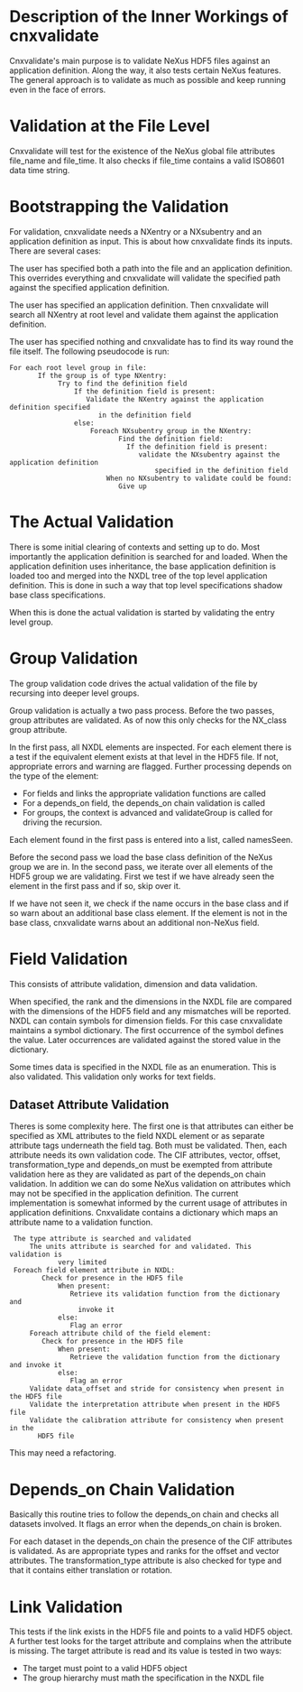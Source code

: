 Description of the Inner Workings of cnxvalidate
==================================================

Cnxvalidate's main purpose is to validate NeXus HDF5 files against
an application definition. Along the way, it also tests certain
NeXus features. The general approach is to validate as much as
possible and keep running even in the face of errors.

# Validation at the File Level

Cnxvalidate will test for the existence of the NeXus global file attributes
file_name and file_time. It also checks if file_time contains a valid
ISO8601 data time string.

# Bootstrapping the Validation

For validation, cnxvalidate needs a NXentry or a NXsubentry  and an
application definition as input. This is about how cnxvalidate finds its
inputs. There are several cases:

The user has specified both  a path into the file and an application definition.
This overrides everything and cnxvalidate will validate the specified path
against the specified application definition.

The user has specified an application definition. Then cnxvalidate will search
all NXentry at root level and validate them against the application definition.

The user has specified nothing and cnxvalidate has to find its way round the
file itself. The following pseudocode is run:

    For each root level group in file:
		   If the group is of type NXentry:
			    Try to find the definition field
					If the definition field is present:
					   Validate the NXentry against the application definition specified
						  in the definition field
					else:
					    Foreach NXsubentry group in the NXentry:
							   Find the definition field:
								 If the definition field is present:
								    validate the NXsubentry against the application definition
										specified in the definition field
							When no NXsubentry to validate could be found:
							   Give up


# The Actual Validation

There is some initial clearing of contexts and setting up to do.
Most importantly the application definition is searched for and loaded.
When the application definition uses inheritance, the base application
definition is loaded too and merged into the NXDL tree of the top level
application definition. This is done in such a way that top level specifications
shadow base class specifications.

When this is done the actual validation is started by validating the entry
level group.

# Group Validation

The group validation code drives the actual validation of the file by recursing
into deeper level groups.

Group validation is actually a two pass process. Before the two passes, group
attributes are validated. As of now this only checks for the NX_class group
attribute.

In the first pass, all NXDL elements are inspected. For each element there is a
test if the equivalent element exists at that level in the HDF5 file. If not,
appropriate errors and warning are flagged.  Further processing depends on the
type of the element:

* For fields and links the appropriate validation functions are called
* For a depends_on field, the depends_on chain validation is called
* For groups, the context is advanced and validateGroup is called for
  driving the recursion.

Each element found in the first pass is entered into a list, called namesSeen.

Before the second pass we load the base class definition of the NeXus group
we are in.  In the second pass, we iterate over all elements of the HDF5 group we are
validating. First we test if we have already seen the element in the first pass
and if so, skip over it.

If we have not seen it,  we  check if the name occurs in the base class and if
so warn about an additional base class element. If the element is not in the
base class, cnxvalidate warns about an additional non-NeXus field.

# Field Validation

This consists of attribute validation, dimension and data validation.

When specified, the rank and the dimensions in the NXDL file are compared with
the dimensions of the HDF5 field and any mismatches will be reported. NXDL can
contain symbols for dimension fields. For this case cnxvalidate maintains a
symbol dictionary. The first occurrence of the symbol defines the value. Later
occurrences are validated against the stored value in the dictionary.

Some times data is specified in the NXDL file as an enumeration. This is also
validated. This validation only works for text fields.

## Dataset Attribute Validation

Theres is some complexity here. The first one is that attributes can either
be specified as XML attributes to the field NXDL element or as separate
attribute tags underneath the field tag. Both must be validated. Then, each
attribute needs its own validation code. The CIF attributes, vector, offset,
transformation_type and depends_on must be exempted from attribute validation
here as they are validated as part of the depends_on chain validation. In
addition we can do some NeXus validation on attributes which may not be
specified in the application definition. The current implementation is
somewhat informed by the current usage of attributes in application definitions.
Cnxvalidate contains a dictionary which maps an attribute name to a validation
function.

     The type attribute is searched and validated
		 The units attribute is searched for and validated. This validation is
			    very limited
   	 Foreach field element attribute in NXDL:
		    Check for presence in the HDF5 file
				When present:
				   Retrieve its validation function from the dictionary and
					 invoke it
				else:
				   Flag an error
		 Foreach attribute child of the field element:
		    Check for presence in the HDF5 file
				When present:
				   Retrieve the validation function from the dictionary and invoke it
				else:
				   Flag an error
		 Validate data_offset and stride for consistency when present in the HDF5 file
		 Validate the interpretation attribute when present in the HDF5 file			 		 
		 Validate the calibration attribute for consistency when present in the
		   HDF5 file

This may need a refactoring.

# Depends_on Chain Validation

Basically this routine tries to follow the depends_on chain and checks all
datasets involved. It flags an error when the depends_on chain is broken.

For each dataset in the depends_on chain the presence of the CIF attributes
is validated. As are appropriate types and ranks for the offset and vector
attributes. The transformation_type attribute is also checked for type and
that it contains either translation or rotation.

# Link Validation

This tests if the link exists in the HDF5 file and points to a valid HDF5
object. A further test looks for the target attribute and complains when the
attribute is missing. The target attribute is read and its value is tested
in two ways:

* The target must point to a valid HDF5 object
* The group hierarchy must math the specification in the NXDL file

  
